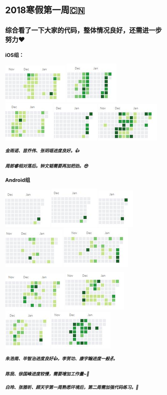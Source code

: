 # 2018寒假第一周:cn:
## 综合看了一下大家的代码，整体情况良好，还需进一步努力:heart:
### iOS组：
![](https://github.com/TrainingPlan/Training/blob/master/pic21080205/iOS%20(1).jpg)
![](https://github.com/TrainingPlan/Training/blob/master/pic21080205/iOS%20(2).jpg)
![](https://github.com/TrainingPlan/Training/blob/master/pic21080205/iOS%20(3).jpg)
![](https://github.com/TrainingPlan/Training/blob/master/pic21080205/iOS%20(4).jpg)
![](https://github.com/TrainingPlan/Training/blob/master/pic21080205/iOS%20(5).jpg)
##### 金雨诺、苗乔伟、张玥瑶进度良好。:+1:
##### 周郎睿相对落后。钟文韬需要再加把劲。:sunglasses:

### Android组
![](https://github.com/TrainingPlan/Training/blob/master/pic21080205/Android%20(1).jpg)
![](https://github.com/TrainingPlan/Training/blob/master/pic21080205/Android%20(2).jpg)
![](https://github.com/TrainingPlan/Training/blob/master/pic21080205/Android%20(3).jpg)
![](https://github.com/TrainingPlan/Training/blob/master/pic21080205/Android%20(4).jpg)
![](https://github.com/TrainingPlan/Training/blob/master/pic21080205/Android%20(5).jpg)

![](https://github.com/TrainingPlan/Training/blob/master/pic21080205/Android%20(6).jpg)
![](https://github.com/TrainingPlan/Training/blob/master/pic21080205/Android%20(7).jpg)
![](https://github.com/TrainingPlan/Training/blob/master/pic21080205/Android%20(8).jpg)
![](https://github.com/TrainingPlan/Training/blob/master/pic21080205/Android%20(9).jpg)
##### 朱浩南、毕智治进度良好:thumbsup:，李贺功、康宇翰进度一般:v:。
##### 陈我、徐国峰进度较慢，需要增加工作量~:muscle:
##### 白玲、张雅昕、顾天宇第一周熟悉环境后，第二周需加强代码练习。:sunflower:

